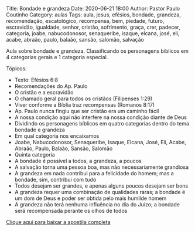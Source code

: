 Title: Bondade e grandeza
Date: 2020-06-21 18:00
Author: Pastor Paulo Coutinho
Category: aulas
Tags: aula, jesus, efésios, bondade, grandeza, recomendação, escatológico, recompensa, bem, piedade, futuro, escravidão, igualdade, senhor, cristão, sofrimento, graça, crer, padecer, categoria, joabe, nabucodonosor, senaqueribe, isaque, elcana, josé, eli, acabe, abraão, paulo, balaão, sansão, salomão, salvação

Aula sobre bondade e grandeza. Classificando os personagens biblicos em 4 categorias gerais e 1 categoria especial.

Tópicos:

- Texto: Efésios 6:8
- Recomendações do Ap. Paulo
- O cristão e a escravidão
- O chamado geral para todos os cristãos (Filipenses 1:29)
- Viver conforme a Bíblia traz recompensas (Romanos 8:17)
- Ap. Paulo nunca fingiu que ser cristão era um caminho fácil
- A nossa condição aqui não interfere na nossa condição diante de Deus
- Dividindo os personagens bíblicos em quatro categorias dentro do tema bondade e grandeza
- Em qual categoria nos encaixamos
- Joabe, Nabucodonosor, Senaqueribe, Isaque, Elcana, José, Eli, Acabe, Abraão, Paulo, Balaão, Sansão, Salomão
- Quinta categoria
- A bondade é possível a todos, a grandeza, a poucos
- A salvação torna uma pessoa boa, mas não necessariamente grandiosa
- A grandeza em nada contribui para a felicidade do homem; mas a bondade, sim, contribui com tudo
- Todos desejam ser grandes, e apenas alguns poucos desejam ser bons
- A grandeza requer uma combinação de qualidades raras; a bondade é um dom de Deus e poder ser obtida pelo mais humilde homem
- A grandeza não terá nenhuma influência no dia do Juízo; a bondade será recompensada perante os olhos de todos


[Clique aqui para baixar a apostila completa](https://www.dropbox.com/s/ir4kg47xjlpzzs6/Aula%20EBD%20-%20Bondade%20e%20Grandeza%20-%2021_06_2020.pdf?dl=1)